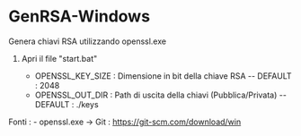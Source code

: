 # GenRSA-Windows
Genera chiavi RSA utilizzando openssl.exe 


1) Apri il file "start.bat"    

    - OPENSSL_KEY_SIZE : Dimensione in bit della chiave RSA -- DEFAULT : 2048
    - OPENSSL_OUT_DIR : Path di uscita della chiavi (Pubblica/Privata) -- DEFAULT : ./keys

Fonti : 
    - openssl.exe -> Git : https://git-scm.com/download/win 